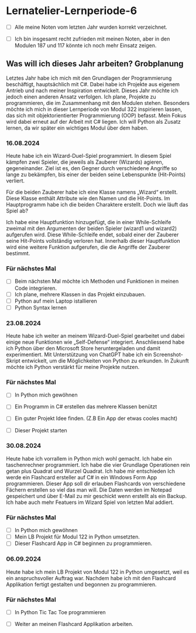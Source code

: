 # Lernatelier-Lernperiode-6

- [ ] Alle meine Noten vom letzten Jahr wurden korrekt verzeichnet.
- [ ] Ich bin insgesamt recht zufrieden mit meinen Noten, aber in den Modulen 187 und 117 könnte ich noch mehr Einsatz zeigen.


## Was will ich dieses Jahr arbeiten? Grobplanung
Letztes Jahr habe ich mich mit den Grundlagen der Programmierung beschäftigt, hauptsächlich mit C#. Dabei habe ich Projekte aus eigenem Antrieb und nach meiner Inspiration entwickelt. Dieses Jahr möchte ich jedoch einen anderen Ansatz verfolgen. Ich plane, Projekte zu programmieren, die im Zusammenhang mit den Modulen stehen. Besonders möchte ich mich in dieser Lernperiode von Modul 322 inspirieren lassen, das sich mit objektorientierter Programmierung (OOP) befasst. Mein Fokus wird dabei erneut auf der Arbeit mit C# liegen. Ich will Python als Zusatz lernen, da wir später ein wichtiges Modul über dem haben.


### 16.08.2024
Heute habe ich ein Wizard-Duel-Spiel programmiert. In diesem Spiel kämpfen zwei Spieler, die jeweils als Zauberer (Wizards) agieren, gegeneinander. Ziel ist es, den Gegner durch verschiedene Angriffe so lange zu bekämpfen, bis einer der beiden seine Lebenspunkte (Hit-Points) verliert. 

Für die beiden Zauberer habe ich eine Klasse namens „Wizard“ erstellt. Diese Klasse enthält Attribute wie den Namen und die Hit-Points. Im Hauptprogramm habe ich die beiden Charaktere erstellt. Doch wie läuft das Spiel ab?

Ich habe eine Hauptfunktion hinzugefügt, die in einer While-Schleife zweimal mit den Argumenten der beiden Spieler (wizard1 und wizard2) aufgerufen wird. Diese While-Schleife endet, sobald einer der Zauberer seine Hit-Points vollständig verloren hat. Innerhalb dieser Hauptfunktion wird eine weitere Funktion aufgerufen, die die Angriffe der Zauberer bestimmt.

### Für nächstes Mal
- [ ] Beim nächsten Mal möchte ich Methoden und Funktionen in meinen Code integrieren.  
- [ ] Ich plane, mehrere Klassen in das Projekt einzubauen.
- [ ] Python auf mein Laptop istallieren
- [ ] Python Syntax lernen

### 23.08.2024
Heute habe ich weiter an meinem Wizard-Duel-Spiel gearbeitet und dabei einige neue Funktionen wie „Self-Defense“ integriert. Anschliessend habe ich Python über den Microsoft Store heruntergeladen und damit experimentiert. Mit Unterstützung von ChatGPT habe ich ein Screenshot-Skript entwickelt, um die Möglichkeiten von Python zu erkunden. In Zukunft möchte ich Python verstärkt für meine Projekte nutzen.

### Für nächstes Mal
- [ ] In Python mich gewöhnen
- [ ] Ein Programm in C# erstellen das mehrere Klassen benützt
- [ ] Ein guter Projekt Idee finden. (Z.B Ein App der etwas cooles macht)
- [ ] Dieser Projekt starten


### 30.08.2024
Heute habe ich vorrallem in Python mich wohl gemacht. Ich habe ein taschenrechner programmiert. Ich habe die vier Grundlage Operationen rein getan plus Quadrat und Wurzel Quadrat. Ich habe mir entschieden Ich werde ein Flashcard ersteller auf C# in ein Windows Form App programmieren. Dieser App soll dir erlauben Flashcards von verschiedene Fächern erstellen so viel das man will. Die Daten werden im Notepad gespeichert und über E-Mail zu mir geschickt wenn erstellt als ein Backup. Ich habe auch mehr Featuers im Wizard Spiel von letzten Mal addiert.

### Für nächstes Mal
- [ ] In Python mich gewöhnen
- [ ] Mein LB Projekt für Modul 122 in Python umsetzten.
- [ ] Dieser Flashcard App in C# beginnen zu programmieren.

### 06.09.2024

Heute habe ich mein LB Projekt von Modul 122 in Python umgesetzt, weil es ein anspruchsvoller Auftrag war. Nachdem habe ich mit den Flashcard Applikation fertigt gestalten und begonnen zu programmieren.

### Für nächstes Mal
- [ ] In Python Tic Tac Toe programmieren
- [ ] Weiter an meinen Flashcard Applikation arbeiten.


      

